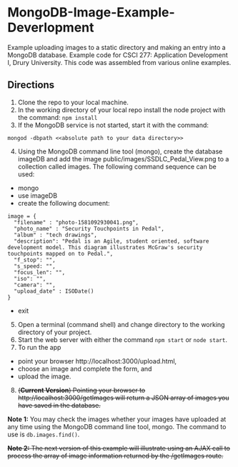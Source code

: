 # MongoDB-Image-Example-Deverlopment
Example uploading images to a static directory and making an entry into a MongoDB database.  Example code for CSCI 277: Application Development I, Drury University.  This code was assembled from various online examples.

## Directions
1. Clone the repo to your local machine.
2. In the working directory of your local repo install the node
project with the command: `npm install`
3. If the MongoDB service is not started, start it with the command:
```
mongod -dbpath <<absolute path to your data directory>>
```
4. Using the MongoDB command line tool (mongo), create the database imageDB and add the image public/images/SSDLC_Pedal_View.png to a collection called images.  The following command sequence can be used:
  * mongo
  * use imageDB
  * create the following document:
  ```
  image = {
    "filename" : "photo-1581092930041.png", 
    "photo_name" : "Security Touchpoints in Pedal",
    "album" : "tech drawings", 
    "description": "Pedal is an Agile, student oriented, software development model. This diagram illustrates McGraw's security touchpoints mapped on to Pedal.",
    "f_stop": "",
    "s_speed: "",
    "focus_len": "",
    "iso": "",
    "camera": "",
    "upload_date" : ISODate()
  }
  ```
  * exit
5. Open a terminal (command shell) and change directory to the working directory of your project.
6. Start the web server with either the command `npm start` or `node start`.
7. To run the app
  * point your browser http://localhost:3000/upload.html,
  * choose an image and complete the form, and
  * upload the image.
8. ~~(**Current Version**) Pointing your browser to http://localhost:3000/getImages will return a JSON array of images you have saved in the database.~~

**Note 1:** You may check the images whether your images have uploaded at any time using the MongoDB command line tool, mongo.  The command to use is `db.images.find()`.

~~**Note 2:** The next version of this example will illustrate using an AJAX call to process the array of image information returned by the /getImages route.~~
